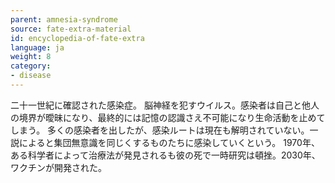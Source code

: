 ```yaml
---
parent: amnesia-syndrome
source: fate-extra-material
id: encyclopedia-of-fate-extra
language: ja
weight: 8
category:
- disease
---
```


二十一世紀に確認された感染症。
脳神経を犯すウイルス。感染者は自己と他人の境界が曖昧になり、最終的には記憶の認識さえ不可能になり生命活動を止めてしまう。
多くの感染者を出したが、感染ルートは現在も解明されていない。一説によると集団無意識を同じくするものたちに感染していくという。
1970年、ある科学者によって治療法が発見されるも彼の死で一時研究は頓挫。2030年、ワクチンが開発された。
